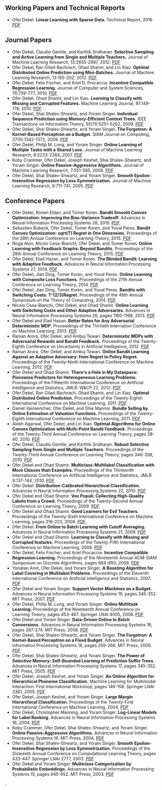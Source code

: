## Working Papers and Technical Reports
* Ofer Dekel. **Linear Learning with Sparse Data.** Technical Report, 2016 [PDF](pdf/2016Dekel.pdf)

## Journal Papers
* Ofer Dekel, Claudio Gentile, and Karthik Sridharan. **Selective Sampling and Active Learning from Single and Multiple Teachers.** Journal of Machine Learning Research, 13:2655-2697, 2012. [PDF](pdf/2012DekelGeSr.pdf)
* Ofer Dekel, Ran Gilad-Bachrach, Ohad Shamir, and Lin Xiao. **Optimal Distributed Online Prediction using Mini-Batches.** Journal of Machine Learning Research, 13:165-202, 2012. [PDF](pdf/2012DekelGiShXi.pdf)
* Ofer Dekel, Felix Fischer, and Ariel D. Procaccia. **Incentive Compatible Regression Learning.** Journal of Computer and System Sciences, 76:759-777, 2010. [PDF](pdf/2010DekelFiPr.pdf)
* Ofer Dekel, Ohad Shamir, and Lin Xiao. **Learning to Classify with Missing and Corrupted Features.**  Machine Learning Journal, 81:149-178, 2010. [PDF](pdf/2010DekelShXi.pdf)
* Ofer Dekel, Shai Shalev-Shwartz, and Yoram Singer. **Individual Sequence Prediction using Memory-Efficient Context Trees.**  IEEE Transactions on Information Theory, 55(11):5251-5262, 2009. [PDF](pdf/2009DekelShSi.pdf)
* Ofer Dekel, Shai Shalev-Shwartz, and Yoram Singer. **The Forgetron: A Kernel-Based Perceptron on a Budget.**  SIAM Journal on Computing, 37(5):1342-1372, 2008. [PDF](pdf/2008DekelShSi.pdf)
* Ofer Dekel, Philip M. Long, and Yoram Singer. **Online Learning of Multiple Tasks with a Shared Loss.**  Journal of Machine Learning Research, 8:2233-2264, 2007. [PDF](pdf/2007DekelLoSi.pdf)
* Koby Crammer, Ofer Dekel, Joseph Keshet, Shai Shalev-Shwartz, and Yoram Singer. **Online Passive-Aggressive Algorithms.**  Journal of Machine Learning Research, 7:551-585, 2006. [PDF](pdf/2006CrammerDeKeShSi.pdf)
* Ofer Dekel, Shai Shalev-Shwartz, and Yoram Singer. **Smooth Epsilon-Insensitive Regression by Loss Symmetrization.**  Journal of Machine Learning Research, 6:711-741, 2005. [PDF](pdf/2005DekelShSi.pdf)

## Conference Papers
* Ofer Dekel, Ronen Eldan, and Tomer Koren. **Bandit Smooth Convex Optimization: Improving the Bias-Variance Tradeoff.** Advances in Neural Information Processing Systems 28, 2015. [PDF](pdf/2015DekelElKo.pdf)
* Sebastien Bubeck, Ofer Dekel, Tomer Koren, and Yuval Peres. **Bandit Convex Optimization: sqrt(T) Regret in One Dimension.** Proceedings of the 28th Annual Conference on Learning Theory, 2015. [PDF](pdf/2015BubeckDeKoPe.pdf)
* Noga Alon, Nicolo Cesa-Bianchi, Ofer Dekel, and Tomer Koren. **Online Learning with Feedback Graphs: Beyond Bandits.** Proceedings of the 28th Annual Conference on Learning Theory, 2015. [PDF](pdf/2015AlonCeDeKo.pdf)
* Ofer Dekel, Elad Hazan, and Tomer Koren. **The Blinded Bandit: Learning with Adaptive Feedback.** Advances in Neural Information Processing Systems 27, 2014. [PDF](pdf/2014DekelHaKo.pdf)
* Ofer Dekel, Jian Ding, Tomer Koren, and Yuval Peres. **Online Learning with Composite Loss Functions.** Proceedings of the 27th Annual Conference on Learning Theory, 2014. [PDF](pdf/2014bDekelDiKoPe.pdf)
* Ofer Dekel, Jian Ding, Tomer Koren, and Yuval Peres. **Bandits with Switching Costs: T^(2/3)Regret.** Proceedings of the 46th Annual Symposium on the Theory of Computing, 2014. [PDF](pdf/2014DekelDiKoPe.pdf)
* Nicolo Cesa-Bianchi, Ofer Dekel, and Ohad Shamir. **Online Learning with Switching Costs and Other Adaptive Adversaries.** Advances in Neural Information Processing Systems 26, pages 1160-1168, 2013. [PDF](pdf/2013CesaBianchiDeSh.pdf)
* Ofer Dekel and Elad Hazan. **Better Rates for Any Adversarial Deterministic MDP.** Proceedings of the Thirtieth Internation Conference on Machine Learning, 2013. [PDF](pdf/2013DekelHa.pdf)
* Raman Arora, Ofer Dekel, and Ambuj Tewari. **Deterministic MDPs with Adversarial Rewards and Bandit Feedback.** Proceedings of the Twenty-Eighth Conference on Uncertainty in Artificial Intelligence, 2012. [PDF](pdf/2012bAroraDeTe.pdf)
* Raman Arora, Ofer Dekel, and Ambuj Tewari. **Online Bandit Learning Against an Adaptive Adversary: from Regret to Policy Regret.** Proceedings of the Twenty-Ninth International Conference on Machine Learning, 2012. [PDF](pdf/2012AroraDeTe.pdf)
* Ofer Dekel and Ohad Shamir. **There's a Hole in My Dataspace: Piecewise Predictors for Heterogeneous Learning Problems.** Proceedings of the Fifteenth International Conference on Artificial Intelligence and Statistics, JMLR: W&CP 22, 2012. [PDF](pdf/2012DekelSh.pdf)
* Ofer Dekel, Ran Gilad-Bachrach, Ohad Shamir, and Lin Xiao. **Optimal Distributed Online Prediction.** Proceedings of the Twenty-Eighth International Conference on Machine Learning, 2011. [PDF](pdf/2011DekelGiShXi.pdf)
* Daniel Vainsencher, Ofer Dekel, and Shie Mannor. **Bundle Selling by Online Estimation of Valuation Functions.** Proceedings of the Twenty-Eighth International Conference on Machine Learning, 2011. [PDF](pdf/2011VainsencherDeMa.pdf)
* Alekh Agarwal, Ofer Dekel, and Lin Xiao. **Optimal Algorithms for Online Convex Optimization with Multi-Point Bandit Feedback.** Proceedings of the Twenty-Third Annual Conference on Learning Theory, pages 28-40, 2010. [PDF](pdf/2010AgarwalDeXi.pdf)
* Ofer Dekel, Claudio Gentile, and Karthik Sridharan. **Robust Selective Sampling from Single and Multiple Teachers.** Proceedings of the Twenty-Third Annual Conference on Learning Theory, pages 346-358, 2010. [PDF](pdf/2010DekelGeSr.pdf)
* Ofer Dekel and Ohad Shamir. **Multiclass-Multilabel Classification with More Classes than Examples.** Proceedings of the Thirteenth International Conference on Artificial Intelligence and Statistics, JMLR 9:137-144, 2010. [PDF](pdf/2010DekelSh.pdf)
* Ofer Dekel. **Distribution-Calibrated Hierarchical Classification.** Advances in Neural Information Processing Systems 22, 2010. [PDF](pdf/2010Dekel.pdf)
* Ofer Dekel and Ohad Shamir. **Vox Populi: Collecting High-Quality Labels from a Crowd.** Proceedings of the Twenty-Second Annual Conference on Learning Theory, 2009. [PDF](pdf/2009bDekelSh.pdf)
* Ofer Dekel and Ohad Shamir. **Good Learners for Evil Teachers.** Proceedings of the Twenty-Sixth International Conference on Machine Learning, pages 216-223, 2009. [PDF](pdf/2009aDekelSh.pdf)
* Ofer Dekel. **From Online to Batch Learning with Cutoff Averaging.** Advances in Neural Information Processing Systems 21, 2009. [PDF](pdf/2009Dekel.pdf)
* Ofer Dekel and Ohad Shamir. **Learning to Classify with Missing and Corrupted features.** Proceedings of the Twenty-Fifth International Conference on Machine Learning, 2008. [PDF](pdf/2008DekelSh.pdf)
* Ofer Dekel, Felix Fischer, and Ariel Procaccia. **Incentive Compatible Regression Learning.** Proceedings of the Nineteenth Annual ACM-SIAM Symposium on Discrete Algorithms, pages 884-893, 2008. [PDF](pdf/2008DekelFiPr.pdf)
* Yonatan Amit, Ofer Dekel, and Yoram Singer. **A Boosting Algorithm for Label Covering in Multilabel Problems.** Proceedings of the Eleventh International Conference on Artificial Intelligence and Statistics, 2007. [PDF](pdf/2007AmitDeSi.pdf)
* Ofer Dekel and Yoram Singer. **Support Vector Machines on a Budget.** Advances in Neural Information Processing Systems 19, pages 345-352. MIT Press, 2007. [PDF](pdf/2007DekelSi.pdf)
* Ofer Dekel, Philip M. Long, and Yoram Singer. **Online Multitask Learning.** Proceedings of the Nineteenth Annual Conference on Learning Theory, pages 453-467. Springer LNAI 4005, 2006. [PDF](pdf/2006DekelLoSi.pdf)
* Ofer Dekel and Yoram Singer. **Data-Driven Online to Batch Conversions.** Advances in Neural Information Processing Systems 18, pages 267-274. MIT Press, 2006. [PDF](pdf/2006DekelSi.pdf)
* Ofer Dekel, Shai Shalev-Shwartz, and Yoram Singer. **The Forgetron: A Kernel-Based Perceptron on a Fixed Budget.** Advances in Neural Information Processing Systems 18, pages 259-266. MIT Press, 2006. [PDF](pdf/2006DekelShSi.pdf)
* Ofer Dekel, Shai Shalev-Shwartz, and Yoram Singer. **The Power of Selective Memory: Self-Bounded Learning of Prediction Suffix Trees.** Advances in Neural Information Processing Systems 17, pages 345-352. MIT Press, 2005. [PDF](pdf/2005aDekelShSi.pdf)
* Ofer Dekel, Joseph Keshet, and Yoram Singer. **An Online Algorithm for Hierarchical Phoneme Classification.** Machine Learning for Multimodal Interaction: First International Workshop, pages 146-158. Springer LNAI 3361, 2005. [PDF](pdf/2005DekelKeSi.pdf)
* Ofer Dekel, Joseph Keshet, and Yoram Singer. **Large Margin Hierarchical Classification.** Proceedings of the Twenty-First International Conference on Machine Learning, 2004. [PDF](pdf/2004DekelKeSi.pdf)
* Ofer Dekel, Christopher Manning, and Yoram Singer. **Log-Linear Models for Label Ranking.** Advances in Neural Information Processing Systems 16, 2004. [PDF](pdf/2004DekelMaSi.pdf)
* Koby Crammer, Ofer Dekel, Shai Shalev-Shwartz, and Yoram Singer. **Online Passive-Aggressive Algorithms.** Advances in Neural Information Processing Systems 16. MIT Press, 2004. [PDF](pdf/2004CrammerDeShSi.pdf)
* Ofer Dekel, Shai Shalev-Shwartz, and Yoram Singer. **Smooth Epsilon-Insensitive Regression by Loss Symmetrization.** Proceedings of the Sixteenth Annual Conference on Computational Learning Theory, pages 433-447. Springer LNAI 2777, 2003. [PDF](pdf/2003DekelShSi.pdf)
* Ofer Dekel and Yoram Singer. **Multiclass Categorization by Probabilistic Embeddings.** Advances in Neural Information Processing Systems 15, pages 945-952. MIT Press, 2003. [PDF](pdf/2003DekelSi.pdf)
	



.